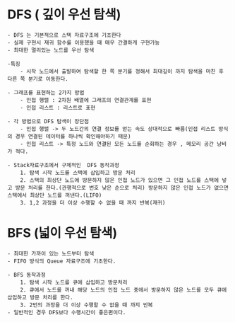 # DFS ( 깊이 우선 탐색)
    - DFS 는 기본적으로 스택 자료구조에 기초한다
    - 실제 구현시 재귀 함수를 이용했을 때 매우 간결하게 구현가능
    - 최대한 멀리있는 노드를 우선 탐색    
    
    -특징 
        - 시작 노드에서 출발하여 탐색할 한 쪽 분기를 정해서 최대깊이 까지 탐색을 마친 후 다른 쪽 분기로 이동한다.

    - 그래프를 표현하는 2가지 방법
        - 인접 행렬 : 2차원 배열에 그래프의 연결관계를 표현
        - 인접 리스트 : 리스트로 표현

    - 각 방법으로 DFS 탐색이 장단점 
        - 인접 행렬 -> 두 노드간의 연결 정보를 얻는 속도 상대적으로 빠름(인접 리스트 방식의 경우 연결된 데이터를 하나씩 확인해야하기 때문) 
        - 인접 리스트 -> 특정 노드와 연결된 모든 노드를 순회하는 경우 , 메모리 공간 낭비가 적다.

    - Stack자료구조에서 구체적인  DFS 동작과정
        1. 탐색 시작 노드를 스택에 삽입하고 방문 처리
        2. 스택의 최상단 노드에 방문하지 않은 인접 노드가 있으면 그 인접 노드를 스택에 넣고 방문 처리를 한다.(관행적으로 번호 낮은 순으로 처리) 방문하지 않은 인접 노드가 없으면 스택에서 최상단 노드를 꺼낸다.(LIFO)
        3. 1,2 과정을 더 이상 수행할 수 없을 때 까지 반복(재귀)

# BFS (넓이 우선 탐색)
    - 최대한 가까이 있는 노드부터 탐색 
    - FIFO 방식의 Queue 자료구조에 기초한다.
    
    - BFS 동작과정 
        1. 탐색 시작 노드를 큐에 삽입하고 방문처리
        2. 큐에서 노드를 꺼내 해당 노드의 인접 노드 중에서 방문하지 않은 노드를 모두 큐에 삽입하고 방문 처리를 한다. 
        3. 2번의 과정을 더 이상 수행할 수 없을 때 까지 반복
    - 일반적인 경우 DFS보다 수행시간이 좋은편이다.